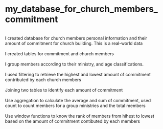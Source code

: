 # my_database_for_church_members_commitment
<br>I created database for church members personal information and their amount of commitment for church building. This is a real-world data<br>
<br>I created tables for commitment and church members<br>
<br>I group members according to their ministry, and age classifications.<br>
<br>I used filtering to retrieve the highest and lowest amount of commitment contributed by each church members <br>
<br>Joining two tables to identify each amount of commitment<br>
<br>Use aggregation to calculate the average and sum of commitment, used count to count members for a group ministries and the total members<br>
<br>Use window functions to know the rank of members from hihest to lowest based on the amount of commitment contibuted by each members<br>
